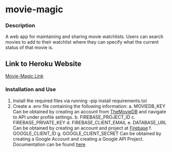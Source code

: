 # movie-magic
### Description
A web app for maintaining and sharing movie watchlists. Users can search movies to add to their watchlist where they can specify what the current status of that movie is.
## Link to Heroku Website
[Movie-Magic Link](https://movie-magic-1.herokuapp.com/)

### Installation and Use
1. Install the required files via running -pip install requirements.txt
2. Create a .env file containing the following information:
    a. MOVIEDB_KEY
        Can be obtained by creating an account from [TheMovieDB](https://www.themoviedb.org/) and navigate to API under profile settings. 
    b. FIREBASE_PROJECT_ID
    c. FIREBASE_PRIVATE_KEY
    d. FIREBASE_CLIENT_EMAIL
    e. DATABASE_URL
        Can be obtained by creating an account and project at [Firebase](https://firebase.google.com/)
    f. GOOGLE_CLIENT_ID
    g. GOOGLE_CLIENT_SECRET
        Can be obtained by creating a Google Account and creating a Google API Project. Documentation can be found [here](https://developers.google.com/identity/gsi/web/guides/get-google-api-clientid)
